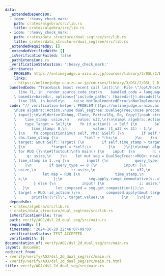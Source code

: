 ```yaml
---
data:
  _extendedDependsOn:
  - icon: ':heavy_check_mark:'
    path: crates/algebra/src/lib.rs
    title: crates/algebra/src/lib.rs
  - icon: ':heavy_check_mark:'
    path: crates/data_structure/dual_segtree/src/lib.rs
    title: crates/data_structure/dual_segtree/src/lib.rs
  _extendedRequiredBy: []
  _extendedVerifiedWith: []
  _isVerificationFailed: false
  _pathExtension: rs
  _verificationStatusIcon: ':heavy_check_mark:'
  attributes:
    PROBLEM: https://onlinejudge.u-aizu.ac.jp/courses/library/3/DSL/2/DSL_2_D
    links:
    - https://onlinejudge.u-aizu.ac.jp/courses/library/3/DSL/2/DSL_2_D
  bundledCode: "Traceback (most recent call last):\n  File \"/opt/hostedtoolcache/Python/3.10.15/x64/lib/python3.10/site-packages/onlinejudge_verify/documentation/build.py\"\
    , line 71, in _render_source_code_stat\n    bundled_code = language.bundle(stat.path,\
    \ basedir=basedir, options={'include_paths': [basedir]}).decode()\n  File \"/opt/hostedtoolcache/Python/3.10.15/x64/lib/python3.10/site-packages/onlinejudge_verify/languages/rust.py\"\
    , line 288, in bundle\n    raise NotImplementedError\nNotImplementedError\n"
  code: "// verification-helper: PROBLEM https://onlinejudge.u-aizu.ac.jp/courses/library/3/DSL/2/DSL_2_D\n\
    \nuse algebra::Action;\nuse dual_segtree::DualSegTree;\nuse proconio::{fastout,\
    \ input};\n\n#[derive(Debug, Clone, PartialEq, Eq, Copy)]\npub struct RUQ {\n\
    \    time_stamp: usize,\n    value: u32,\n}\n\nimpl algebra::Action for RUQ {\n\
    \    type Target = Self;\n    fn id_action() -> Self {\n        Self {\n     \
    \       time_stamp: 0,\n            value: (1_u32 << 31) - 1,\n        }\n   \
    \ }\n    fn composition(&mut self, rhs: &Self) {\n        if self.time_stamp <\
    \ rhs.time_stamp {\n            *self = *rhs;\n        }\n    }\n    fn apply(&self,\
    \ target: &mut Self::Target) {\n        if self.time_stamp > target.time_stamp\
    \ {\n            *target = *self;\n        }\n    }\n}\n\nimpl algebra::Commutative\
    \ for RUQ {}\n\n#[fastout]\nfn main() {\n    input! {\n        n: usize,\n   \
    \     q: usize,\n    }\n    let mut seg = DualSegTree::<RUQ>::new(n);\n    for\
    \ time_stamp in 1..=q {\n        input! {\n            query_type: u32,\n    \
    \    }\n        if query_type == 0 {\n            input! {\n                s:\
    \ usize,\n                t: usize,\n                x: u32,\n            }\n\
    \            let map = RUQ {\n                time_stamp,\n                value:\
    \ x,\n            };\n            seg.apply_range_commutative(s..=t, &map);\n\
    \        } else {\n            input! {\n                i: usize,\n         \
    \   }\n            let composed = seg.get_composition(i);\n            let mut\
    \ target = RUQ::id_action();\n            composed.apply(&mut target);\n     \
    \       println!(\"{}\", target.value);\n        }\n    }\n}\n"
  dependsOn:
  - crates/algebra/src/lib.rs
  - crates/data_structure/dual_segtree/src/lib.rs
  isVerificationFile: true
  path: verify/AOJ/dsl_2d_dual_seg/src/main.rs
  requiredBy: []
  timestamp: '2024-10-28 22:46:07+09:00'
  verificationStatus: TEST_ACCEPTED
  verifiedWith: []
documentation_of: verify/AOJ/dsl_2d_dual_seg/src/main.rs
layout: document
redirect_from:
- /verify/verify/AOJ/dsl_2d_dual_seg/src/main.rs
- /verify/verify/AOJ/dsl_2d_dual_seg/src/main.rs.html
title: verify/AOJ/dsl_2d_dual_seg/src/main.rs
---
```

